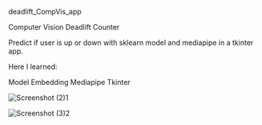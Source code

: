 deadlift_CompVis_app

Computer Vision Deadlift Counter

Predict if user is up or down with sklearn model and mediapipe in a tkinter app.

Here I learned:

Model Embedding
Mediapipe
Tkinter




![Screenshot (2)1](https://github.com/CuriousBhavin/Computer-Vision-Deadlift-Counter/assets/153383871/eadde728-498c-4ca3-b18f-9ee60e867220)

![Screenshot (3)2](https://github.com/CuriousBhavin/Computer-Vision-Deadlift-Counter/assets/153383871/6ad43c71-3710-431c-a796-251ac92ec9ae)




